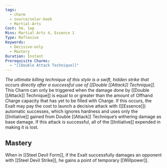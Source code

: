 ```yaml
---
tags:
  - charm
  - source/solar-book
  - Martial-Arts
Cost: 5m, 1wp
Mins: Martial Arts 4, Essence 1
Type: Reflexive
Keywords:
  - Decisive-only
  - Mastery
Duration: Instant
Prerequisite Charms:
  - "[[Double Attack Technique]]"
---
```

*The ultimate killing technique of this style is a swift, hidden strike that occurs directly after a successful use of [[Double [[Attack]] Technique]].*
This Charm can only be triggered when the damage done by [[Double [[Attack]] Technique]] is equal to or greater than the amount of Offhand Charge capacity that has yet to be filled with Charge. If this occurs, the Exalt may pay the cost to launch a decisive attack with ([[Essence]]) automatic successes, which ignores hardness and uses only the [[Initiative]] gained from Double [[Attack]] Technique’s withering damage as base damage. If this attack is successful, all of the [[Initiative]] expended in making it is lost. 
## Mastery
When in [[Steel Devil Form]], if the Exalt successfully damages an opponent with [[Steel Devil Strike]], he gains a point of temporary [[Willpower]].